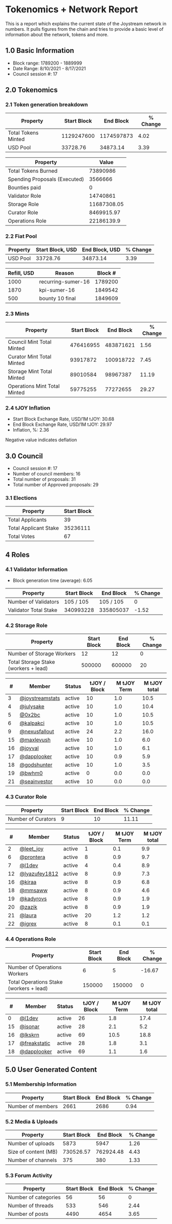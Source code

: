 # Tokenomics + Network Report
This is a report which explains the current state of the Joystream network in numbers. It pulls figures from the chain and tries to provide a basic level of information about the network, tokens and more. 

## 1.0 Basic Information
* Block range: 1789200 - 1889999
* Date Range: 8/10/2021 - 8/17/2021
* Council session #: 17

## 2.0 Tokenomics
### 2.1 Token generation breakdown
| Property            | Start Block | End Block | % Change |
|---------------------|--------------|--------------|----------|
| Total Tokens Minted |  1129247600 | 1174597873 | 4.02 |
| USD Pool |  33728.76 | 34873.14 | 3.39 |

| Property            | Value        |
|---------------------|--------------|
| Total Tokens Burned | 73890986 |
| Spending Proposals (Executed) | 3566666 |
| Bounties paid       | 0 |
| Validator Role      | 14740861 |
| Storage Role        | 11687308.05 |
| Curator Role        | 8469915.97 |
| Operations Role     | 22186139.9 |

### 2.2 Fiat Pool
| Property            | Start Block, USD | End Block, USD | % Change |
|---------------------|--------------|--------------|----------|
| USD Pool | 33728.76 | 34873.14 | 3.39 |

| Refill, USD | Reason | Block # |
|---------------------|--------------|--------------|
| 1000 | recurring-sumer-16 | 1789200 |
| 1870 | kpi-sumer-16 | 1849542 |
| 500 | bounty 10 final | 1849609 |


### 2.3 Mints
| Property                    | Start Block           | End Block | % Change |
|-----------------------------|-----------------------|--------------|----------|
| Council Mint Total Minted   | 476416955  | 483871621 |1.56 |
| Curator Mint Total Minted   | 93917872 | 100918722 | 7.45 |
| Storage Mint Total Minted   | 89010584 | 98967387 | 11.19 |
| Operations Mint Total Minted | 59775255 | 77272655 | 29.27 |


### 2.4 tJOY Inflation

* Start Block Exchange Rate, USD/1M tJOY: 30.68
* End Block Exchange Rate, USD/1M tJOY: 29.97
* Inflation, %: 2.36

Negative value indicates deflation

## 3.0 Council
* Council session #: 17
* Number of council members: 16
* Total number of proposals: 31
* Total number of Approved proposals: 29

### 3.1 Elections
| Property                    | Start Block  |
|-----------------------------|--------------|
| Total Applicants            | 39 |
| Total Applicant Stake       | 35236111 |
| Total Votes                 | 67 |

## 4 Roles
### 4.1 Validator Information
* Block generation time (average): 6.05

| Property                   | Start Block | End Block | % Change |
|----------------------------|--------------|--------------|----------|
| Number of Validators       | 105 / 105 | 105 / 105 | 0 |
| Validator Total Stake      | 340993228 | 335805037 | -1.52 |


### 4.2 Storage Role
| Property                | Start Block | End Block | % Change |
|-------------------------|--------------|--------------|----------|
| Number of Storage Workers | 12 | 12 | 0 |
| Total Storage Stake (workers + lead) | 500000 | 600000 | 20 |

| # | Member | Status | tJOY / Block | M tJOY Term | M tJOY total |
|--|--|--|--|--|--|
| 3 | [@joystreamstats](https://pioneer.joystreamstats.live/#/members/joystreamstats) | active | 10 | 1.0 | 10.5 |
| 4 | [@julysake](https://pioneer.joystreamstats.live/#/members/julysake) | active | 10 | 1.0 | 10.4 |
| 5 | [@0x2bc](https://pioneer.joystreamstats.live/#/members/0x2bc) | active | 10 | 1.0 | 10.5 |
| 6 | [@kalpakci](https://pioneer.joystreamstats.live/#/members/kalpakci) | active | 10 | 1.0 | 10.5 |
| 9 | [@nexusfallout](https://pioneer.joystreamstats.live/#/members/nexusfallout) | active | 24 | 2.2 | 16.0 |
| 15 | [@maxlevush](https://pioneer.joystreamstats.live/#/members/maxlevush) | active | 10 | 1.0 | 6.0 |
| 16 | [@joyval](https://pioneer.joystreamstats.live/#/members/joyval) | active | 10 | 1.0 | 6.1 |
| 17 | [@dapplooker](https://pioneer.joystreamstats.live/#/members/dapplooker) | active | 10 | 0.9 | 5.9 |
| 18 | [@godshunter](https://pioneer.joystreamstats.live/#/members/godshunter) | active | 10 | 1.0 | 3.5 |
| 19 | [@bwhm0](https://pioneer.joystreamstats.live/#/members/bwhm0) | active | 0 | 0.0 | 0.0 |
| 21 | [@seainvestor](https://pioneer.joystreamstats.live/#/members/seainvestor) | active | 10 | 0.0 | 0.0 |


### 4.3 Curator Role
| Property                | Start Block | End Block | % Change |
|-------------------------|--------------|--------------|----------|
| Number of Curators      | 9 | 10 | 11.11 |

| # | Member | Status | tJOY / Block | M tJOY Term | M tJOY total |
|--|--|--|--|--|--|
| 2 | [@leet_joy](https://pioneer.joystreamstats.live/#/members/leet_joy) | active | 1 | 0.1 | 9.9 |
| 6 | [@prontera](https://pioneer.joystreamstats.live/#/members/prontera) | active | 8 | 0.9 | 9.7 |
| 7 | [@l1dev](https://pioneer.joystreamstats.live/#/members/l1dev) | active | 4 | 0.4 | 8.9 |
| 12 | [@lyazufey1812](https://pioneer.joystreamstats.live/#/members/lyazufey1812) | active | 8 | 0.9 | 7.3 |
| 16 | [@kiraa](https://pioneer.joystreamstats.live/#/members/kiraa) | active | 8 | 0.9 | 6.8 |
| 18 | [@mmsaww](https://pioneer.joystreamstats.live/#/members/mmsaww) | active | 8 | 0.9 | 4.6 |
| 19 | [@kadyrovs](https://pioneer.joystreamstats.live/#/members/kadyrovs) | active | 8 | 0.9 | 1.9 |
| 20 | [@zazik](https://pioneer.joystreamstats.live/#/members/zazik) | active | 8 | 0.9 | 1.9 |
| 21 | [@laura](https://pioneer.joystreamstats.live/#/members/laura) | active | 20 | 1.2 | 1.2 |
| 22 | [@igrex](https://pioneer.joystreamstats.live/#/members/igrex) | active | 8 | 0.1 | 0.1 |


### 4.4 Operations Role
| Property                | Start Block | End Block | % Change |
|-------------------------|--------------|--------------|----------|
| Number of Operations Workers      | 6 | 5 | -16.67 |
| Total Operations Stake (workers + lead) | 150000 | 150000 | 0 |

| # | Member | Status | tJOY / Block | M tJOY Term | M tJOY total |
|--|--|--|--|--|--|
| 0 | [@l1dev](https://pioneer.joystreamstats.live/#/members/l1dev) | active | 26 | 1.8 | 17.4 |
| 15 | [@isonar](https://pioneer.joystreamstats.live/#/members/isonar) | active | 28 | 2.1 | 5.2 |
| 16 | [@lkskrn](https://pioneer.joystreamstats.live/#/members/lkskrn) | active | 69 | 10.5 | 18.8 |
| 17 | [@freakstatic](https://pioneer.joystreamstats.live/#/members/freakstatic) | active | 28 | 1.8 | 3.1 |
| 18 | [@dapplooker](https://pioneer.joystreamstats.live/#/members/dapplooker) | active | 69 | 1.1 | 1.6 |


## 5.0 User Generated Content
### 5.1 Membership Information
| Property          | Start Block | End Block | % Change |
|-------------------|--------------|--------------|----------|
| Number of members | 2661|  2686 | 0.94 |

### 5.2 Media & Uploads
| Property                | Start Block | End Block | % Change |
|-------------------------|--------------|--------------|----------|
| Number of uploads       | 5873 | 5947  |  1.26 |
| Size of content (MB)    |  730526.57 |  762924.48 | 4.43 |
| Number of channels      |  375 | 380 | 1.33 |

### 5.3 Forum Activity
| Property          | Start Block | End Block | % Change |
|-------------------|--------------|--------------|----------|
| Number of categories | 56 | 56 | 0 |
| Number of threads    | 533 | 546 | 2.44 |
| Number of posts      | 4490 | 4654 | 3.65 |
